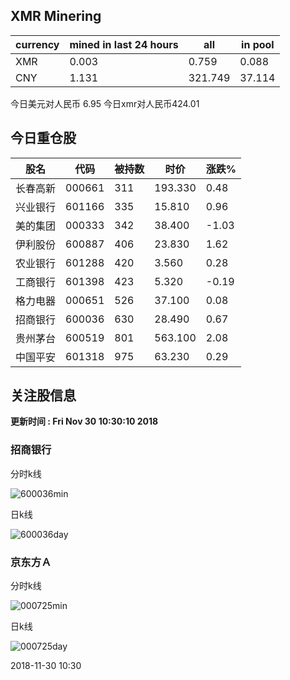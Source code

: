 ## XMR Minering

|currency|mined in last 24 hours|all|in pool|
|---|---|---|---|
|XMR|0.003|0.759|0.088|
|CNY|1.131|321.749|37.114|

今日美元对人民币 6.95	今日xmr对人民币424.01


## 今日重仓股 

|股名|代码|被持数|时价|涨跌%|
|---|---|---|---|---|
|长春高新|000661|311|193.330|0.48|
|兴业银行|601166|335|15.810|0.96|
|美的集团|000333|342|38.400|-1.03|
|伊利股份|600887|406|23.830|1.62|
|农业银行|601288|420|3.560|0.28|
|工商银行|601398|423|5.320|-0.19|
|格力电器|000651|526|37.100|0.08|
|招商银行|600036|630|28.490|0.67|
|贵州茅台|600519|801|563.100|2.08|
|中国平安|601318|975|63.230|0.29|

## 关注股信息
**更新时间 : Fri Nov 30 10:30:10 2018**
### 招商银行 
分时k线

![600036min](http://image.sinajs.cn/newchart/min/n/sh600036.gif)

日k线

![600036day](http://image.sinajs.cn/newchart/daily/n/sh600036.gif)

### 京东方Ａ 
分时k线

![000725min](http://image.sinajs.cn/newchart/min/n/sz000725.gif)

日k线

![000725day](http://image.sinajs.cn/newchart/daily/n/sz000725.gif)

2018-11-30 10:30